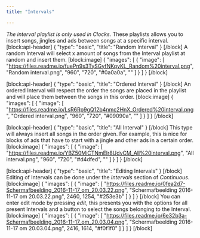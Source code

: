 ```yaml
---
title: "Intervals"

---
```

*The interval playlist is only used in Clocks.* These playlists allows you to insert songs, jingles and ads between songs at a specific interval.
[block:api-header]
{
  "type": "basic",
  "title": "Random Interval"
}
[/block]
A random Interval will select x amount of songs from the Interval playlist at random and insert them. 
[block:image]
{
  "images": [
    {
      "image": [
        "https://files.readme.io/fuePn9s3TySGyfNKqyKL_Random%20interval.png",
        "Random interval.png",
        "960",
        "720",
        "#0a0a0a",
        ""
      ]
    }
  ]
}
[/block]

[block:api-header]
{
  "type": "basic",
  "title": "Ordered Interval"
}
[/block]
An ordered Interval will respect the order the songs are placed in the playlist and will place them between the songs in this order.
[block:image]
{
  "images": [
    {
      "image": [
        "https://files.readme.io/LsR6Rp9gQ12b4nmc2HnX_Ordered%20interval.png",
        "Ordered interval.png",
        "960",
        "720",
        "#09090a",
        ""
      ]
    }
  ]
}
[/block]

[block:api-header]
{
  "type": "basic",
  "title": "All Interval"
}
[/block]
This type will always insert all songs in the order given. For example, this is nice for blocks of ads that have to start with a jingle and other ads in a certain order.
[block:image]
{
  "images": [
    {
      "image": [
        "https://files.readme.io/YBZ50MiCTNmElr8UdvCM_All%20interval.png",
        "All interval.png",
        "960",
        "720",
        "#d4dfed",
        ""
      ]
    }
  ]
}
[/block]

[block:api-header]
{
  "type": "basic",
  "title": "Editing Intervals"
}
[/block]
Editing of Intervals can be done under the *Intervals* section of *Continuous*. 
[block:image]
{
  "images": [
    {
      "image": [
        "https://files.readme.io/0fea2d7-Schermafbeelding_2016-11-17_om_20.03.22.png",
        "Schermafbeelding 2016-11-17 om 20.03.22.png",
        2460,
        1254,
        "#253e3b"
      ]
    }
  ]
}
[/block]
You can enter edit mode by pressing *edit*, this presents you with the options for all present Intervals and a button to select the songs belonging to the Interval.
[block:image]
{
  "images": [
    {
      "image": [
        "https://files.readme.io/6e32b3a-Schermafbeelding_2016-11-17_om_20.03.04.png",
        "Schermafbeelding 2016-11-17 om 20.03.04.png",
        2416,
        1614,
        "#f0f1f0"
      ]
    }
  ]
}
[/block]